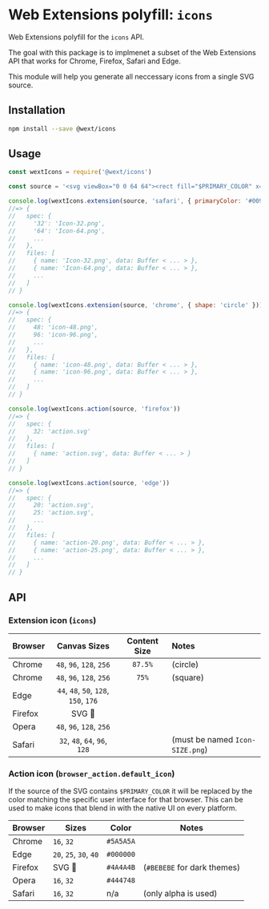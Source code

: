 # Web Extensions polyfill: `icons`

Web Extensions polyfill for the `icons` API.

The goal with this package is to implmenet a subset of the Web Extensions API that works for Chrome, Firefox, Safari and Edge.

This module will help you generate all neccessary icons from a single SVG source.

## Installation

```sh
npm install --save @wext/icons
```

## Usage

```js
const wextIcons = require('@wext/icons')

const source = '<svg viewBox="0 0 64 64"><rect fill="$PRIMARY_COLOR" x="10" ...'

console.log(wextIcons.extension(source, 'safari', { primaryColor: '#009' }))
//=> {
//   spec: {
//     '32': 'Icon-32.png',
//     '64': 'Icon-64.png',
//     ...
//   },
//   files: [
//     { name: 'Icon-32.png', data: Buffer < ... > },
//     { name: 'Icon-64.png', data: Buffer < ... > },
//     ...
//   ]
// }

console.log(wextIcons.extension(source, 'chrome', { shape: 'circle' }))
//=> {
//   spec: {
//     48: 'icon-48.png',
//     96: 'icon-96.png',
//     ...
//   },
//   files: [
//     { name: 'icon-48.png', data: Buffer < ... > },
//     { name: 'icon-96.png', data: Buffer < ... > },
//     ...
//   ]
// }

console.log(wextIcons.action(source, 'firefox'))
//=> {
//   spec: {
//     32: 'action.svg'
//   },
//   files: [
//     { name: 'action.svg', data: Buffer < ... > }
//   ]
// }

console.log(wextIcons.action(source, 'edge'))
//=> {
//   spec: {
//     20: 'action.svg',
//     25: 'action.svg',
//     ...
//   },
//   files: [
//     { name: 'action-20.png', data: Buffer < ... > },
//     { name: 'action-25.png', data: Buffer < ... > },
//     ...
//   ]
// }
```

## API

### Extension icon (`icons`)

| Browser | Canvas Sizes | Content Size | Notes |
| ------- | :---------: | :----------: | :-------- |
| Chrome | `48`, `96`, `128`, `256` | `87.5%` | (circle) |
| Chrome | `48`, `96`, `128`, `256` | `75%` | (square) |
| Edge | `44`, `48`, `50`, `128`, `150`, `176` | | |
| Firefox | SVG 🎉 | | |
| Opera | `48`, `96`, `128`, `256` | | |
| Safari | `32`, `48`, `64`, `96`, `128` | | (must be named `Icon-SIZE.png`) |

### Action icon (`browser_action.default_icon`)

If the source of the SVG contains `$PRIMARY_COLOR` it will be replaced by the color matching the specific user interface for that browser. This can be used to make icons that blend in with the native UI on every platform.

| Browser | Sizes | Color | Notes |
| ------- | ----- | ----- | ----- |
| Chrome | `16`, `32` | `#5A5A5A` | |
| Edge | `20`, `25`, `30`, `40` | `#000000` | |
| Firefox | SVG 🎉 | `#4A4A4B` | (`#BEBEBE` for dark themes) |
| Opera | `16`, `32` | `#444748` | |
| Safari | `16`, `32` | n/a | (only alpha is used) |
